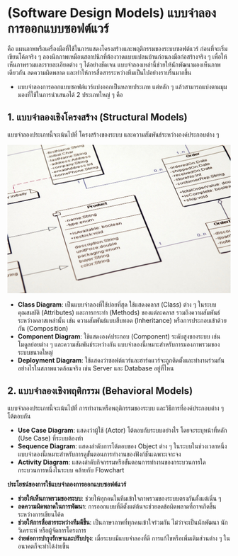 # **(Software Design Models) แบบจำลองการออกแบบซอฟต์แวร์** 

คือ แผนภาพหรือเครื่องมือที่ใช้ในการแสดงโครงสร้างและพฤติกรรมของระบบซอฟต์แวร์ ก่อนที่จะเริ่มเขียนโค้ดจริง ๆ ลองนึกภาพเหมือนสถาปนิกที่ต้องวาดแบบแปลนบ้านก่อนลงมือก่อสร้างจริง ๆ เพื่อให้เห็นภาพรวมและรายละเอียดต่าง ๆ ได้อย่างชัดเจน แบบจำลองเหล่านี้ช่วยให้นักพัฒนามองเห็นภาพเดียวกัน ลดความผิดพลาด และทำให้การสื่อสารระหว่างทีมเป็นไปอย่างราบรื่นมากขึ้น

- แบบจำลองการออกแบบซอฟต์แวร์แบ่งออกเป็นหลายประเภท แต่หลัก ๆ แล้วสามารถแบ่งตามมุมมองที่ใช้ในการนำเสนอได้ 2 ประเภทใหญ่ ๆ คือ

## 1. แบบจำลองเชิงโครงสร้าง **(Structural Models)**
แบบจำลองประเภทนี้จะเน้นไปที่ โครงสร้างของระบบ และความสัมพันธ์ระหว่างองค์ประกอบต่าง ๆ 

![Structural Models](structural.jpg "Structural Models")
   - **Class Diagram**: เป็นแบบจำลองที่ใช้บ่อยที่สุด ใช้แสดงคลาส (Class) ต่าง ๆ ในระบบ คุณสมบัติ (Attributes) และการกระทำ (Methods) ของแต่ละคลาส รวมถึงความสัมพันธ์ระหว่างคลาสเหล่านั้น เช่น ความสัมพันธ์แบบสืบทอด (Inheritance) หรือการประกอบเข้าด้วยกัน (Composition)
   - **Component Diagram**: ใช้แสดงองค์ประกอบ (Component) ระดับสูงของระบบ เช่น โมดูลย่อยต่าง ๆ และความสัมพันธ์ระหว่างกัน แบบจำลองนี้เหมาะสำหรับการมองภาพรวมของระบบขนาดใหญ่
   - **Deployment Diagram**: ใช้แสดงว่าซอฟต์แวร์และฮาร์ดแวร์จะถูกติดตั้งและทำงานร่วมกันอย่างไรในสภาพแวดล้อมจริง เช่น Server และ Database อยู่ที่ไหน

## 2. แบบจำลองเชิงพฤติกรรม **(Behavioral Models)**
แบบจำลองประเภทนี้จะเน้นไปที่ การทำงานหรือพฤติกรรมของระบบ และวิธีการที่องค์ประกอบต่าง ๆ โต้ตอบกัน

   - **Use Case Diagram**: แสดงว่าผู้ใช้ (Actor) โต้ตอบกับระบบอย่างไร โดยจะระบุหน้าที่หลัก (Use Case) ที่ระบบต้องทำ
   - **Sequence Diagram**: แสดงลำดับการโต้ตอบของ Object ต่าง ๆ ในระบบในช่วงเวลาหนึ่ง แบบจำลองนี้เหมาะสำหรับการดูขั้นตอนการทำงานของฟังก์ชันเฉพาะเจาะจง
   - **Activity Diagram**: แสดงลำดับกิจกรรมหรือขั้นตอนการทำงานของกระบวนการใดกระบวนการหนึ่งในระบบ คล้ายกับ Flowchart

**ประโยชน์ของการใช้แบบจำลองการออกแบบซอฟต์แวร์**
   - **ช่วยให้เห็นภาพรวมของระบบ**: ช่วยให้ทุกคนในทีมเข้าใจภาพรวมของระบบตรงกันตั้งแต่เนิ่น ๆ
   - **ลดความผิดพลาดในการพัฒนา**: การออกแบบที่ดีตั้งแต่ต้นจะช่วยลดข้อผิดพลาดที่อาจเกิดขึ้นระหว่างการเขียนโค้ด
   - **ช่วยให้การสื่อสารระหว่างทีมดีขึ้น**: เป็นภาษาภาพที่ทุกคนเข้าใจร่วมกัน ไม่ว่าจะเป็นนักพัฒนา นักวิเคราะห์ หรือผู้จัดการโครงการ
   - **ง่ายต่อการบำรุงรักษาและปรับปรุง**: เมื่อระบบมีแบบจำลองที่ดี การแก้ไขหรือเพิ่มเติมส่วนต่าง ๆ ในอนาคตก็จะทำได้ง่ายขึ้น